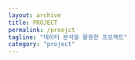 ```yaml
---
layout: archive
title: PROJECT
permalink: /proejct
tagline: "데이터 분석을 활용한 프로젝트"
category: "project"
---
```

